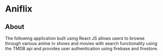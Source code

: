 # Aniflix
## About
The following application built using React JS allows users to browse through various anime tv shows and movies with search functionality using the TMDB api and provides user authentication using firebase and firestore.
